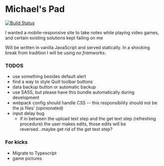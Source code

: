 # Michael's Pad

[![Build Status](https://travis-ci.com/michaelyfan/michael-pad.svg?branch=master)](https://travis-ci.com/michaelyfan/michael-pad)

I wanted a mobile-responsive site to take notes while playing video games, and certain existing solutions kept failing on me

Will be written in vanilla JavaScript and served statically. In a shocking break from tradition I will be using _no framworks_.

### TODOS
* use something besides default alert
* find a way to style Quill toolbar buttons
* data backup button or automatic backup
* use SASS, but please have this bundle automatically during development
* webpack config should handle CSS -- this responsibility should not be the js files' (opinionated)
* input delay bug
    * if in between the upload text step and the get text step (refreshing procedure) the user makes edits, those edits will be reversed...maybe get rid of the get text step?

### For kicks
* Migrate to Typescript
* game pictures

